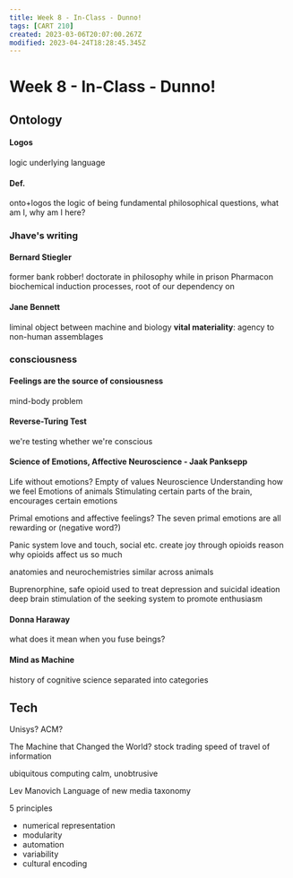 ```yaml
---
title: Week 8 - In-Class - Dunno!
tags: [CART 210]
created: 2023-03-06T20:07:00.267Z
modified: 2023-04-24T18:28:45.345Z
---
```


# Week 8 - In-Class - Dunno!

## Ontology

#### Logos
logic underlying language

#### Def.
onto+logos
the logic of being
fundamental philosophical questions, what am I, why am I here?

### Jhave's writing

#### Bernard Stiegler
former bank robber!
doctorate in philosophy while in prison
Pharmacon
biochemical induction processes, root of our dependency on 

#### Jane Bennett
liminal object between machine and biology
**vital materiality**: agency to non-human assemblages

### consciousness

#### Feelings are the source of consiousness
mind-body problem

#### Reverse-Turing Test
we're testing whether we're conscious

#### Science of Emotions, Affective Neuroscience - Jaak Panksepp

Life without emotions? Empty of values
Neuroscience
Understanding how we feel
Emotions of animals
Stimulating certain parts of the brain, encourages certain emotions

Primal emotions and affective feelings?
The seven primal emotions are all rewarding or (negative word?)

Panic system
love and touch, social etc. create joy through opioids
reason why opioids affect us so much

anatomies and neurochemistries similar across animals

Buprenorphine, safe opioid used to treat depression and suicidal ideation
deep brain stimulation of the seeking system to promote enthusiasm


#### Donna Haraway
what does it mean when you fuse beings?

#### Mind as Machine
history of cognitive science
separated into categories

## Tech

Unisys? ACM?

The Machine that Changed the World?
stock trading
speed of travel of information

ubiquitous computing
calm, unobtrusive

Lev Manovich
Language of new media
taxonomy

5 principles
- numerical representation
- modularity
- automation
- variability
- cultural encoding
